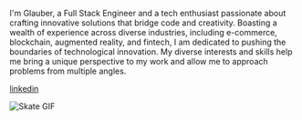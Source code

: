 I'm Glauber, a Full Stack Engineer and a tech enthusiast passionate about crafting innovative solutions that bridge code and creativity. Boasting a wealth of experience across diverse industries, including e-commerce, blockchain, augmented reality, and fintech, I am dedicated to pushing the boundaries of technological innovation. My diverse interests and skills help me bring a unique perspective to my work and allow me to approach problems from multiple angles. 


<a href="https://www.linkedin.com/in/glaubertecinfo/">
  linkedin
</a>

![Skate GIF](https://magal.surge.sh/skate.gif)
